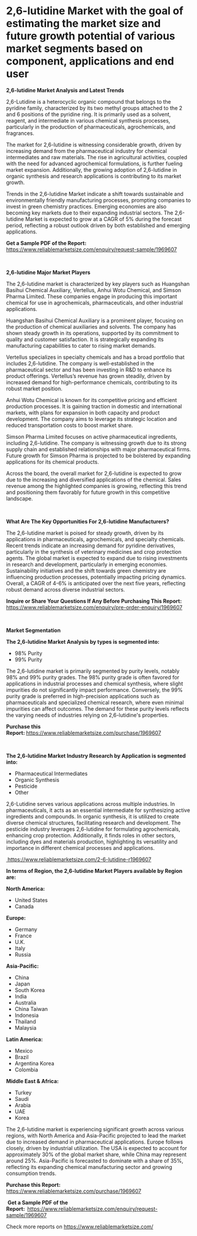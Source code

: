 <p><h1>2,6-lutidine Market with the goal of estimating the market size and future growth potential of various market segments based on component, applications and end user</h1></p><p><strong>2,6-lutidine Market Analysis and Latest Trends</strong></p>
<p><p>2,6-Lutidine is a heterocyclic organic compound that belongs to the pyridine family, characterized by its two methyl groups attached to the 2 and 6 positions of the pyridine ring. It is primarily used as a solvent, reagent, and intermediate in various chemical synthesis processes, particularly in the production of pharmaceuticals, agrochemicals, and fragrances.</p><p>The market for 2,6-lutidine is witnessing considerable growth, driven by increasing demand from the pharmaceutical industry for chemical intermediates and raw materials. The rise in agricultural activities, coupled with the need for advanced agrochemical formulations, is further fueling market expansion. Additionally, the growing adoption of 2,6-lutidine in organic synthesis and research applications is contributing to its market growth.</p><p>Trends in the 2,6-lutidine Market indicate a shift towards sustainable and environmentally friendly manufacturing processes, prompting companies to invest in green chemistry practices. Emerging economies are also becoming key markets due to their expanding industrial sectors. The 2,6-lutidine Market is expected to grow at a CAGR of 5% during the forecast period, reflecting a robust outlook driven by both established and emerging applications.</p></p>
<p><strong>Get a Sample PDF of the Report:&nbsp;</strong> <a href="https://www.reliablemarketsize.com/enquiry/request-sample/1969607?utm_campaign=2634&utm_medium=2&utm_source=Github&utm_content=ia&utm_term=28032025&utm_id=26-lutidine">https://www.reliablemarketsize.com/enquiry/request-sample/1969607</a></p>
<p>&nbsp;</p>
<p><strong>2,6-lutidine Major Market Players</strong></p>
<p><p>The 2,6-lutidine market is characterized by key players such as Huangshan Basihui Chemical Auxiliary, Vertellus, Anhui Wotu Chemical, and Simson Pharma Limited. These companies engage in producing this important chemical for use in agrochemicals, pharmaceuticals, and other industrial applications.</p><p>Huangshan Basihui Chemical Auxiliary is a prominent player, focusing on the production of chemical auxiliaries and solvents. The company has shown steady growth in its operations, supported by its commitment to quality and customer satisfaction. It is strategically expanding its manufacturing capabilities to cater to rising market demands.</p><p>Vertellus specializes in specialty chemicals and has a broad portfolio that includes 2,6-lutidine. The company is well-established in the pharmaceutical sector and has been investing in R&D to enhance its product offerings. Vertellus’s revenue has grown steadily, driven by increased demand for high-performance chemicals, contributing to its robust market position.</p><p>Anhui Wotu Chemical is known for its competitive pricing and efficient production processes. It is gaining traction in domestic and international markets, with plans for expansion in both capacity and product development. The company aims to leverage its strategic location and reduced transportation costs to boost market share.</p><p>Simson Pharma Limited focuses on active pharmaceutical ingredients, including 2,6-lutidine. The company is witnessing growth due to its strong supply chain and established relationships with major pharmaceutical firms. Future growth for Simson Pharma is projected to be bolstered by expanding applications for its chemical products.</p><p>Across the board, the overall market for 2,6-lutidine is expected to grow due to the increasing and diversified applications of the chemical. Sales revenue among the highlighted companies is growing, reflecting this trend and positioning them favorably for future growth in this competitive landscape.</p></p>
<p>&nbsp;</p>
<p><strong>What Are The Key Opportunities For 2,6-lutidine Manufacturers?</strong></p>
<p><p>The 2,6-lutidine market is poised for steady growth, driven by its applications in pharmaceuticals, agrochemicals, and specialty chemicals. Recent trends indicate an increasing demand for pyridine derivatives, particularly in the synthesis of veterinary medicines and crop protection agents. The global market is expected to expand due to rising investments in research and development, particularly in emerging economies. Sustainability initiatives and the shift towards green chemistry are influencing production processes, potentially impacting pricing dynamics. Overall, a CAGR of 4-6% is anticipated over the next five years, reflecting robust demand across diverse industrial sectors.</p></p>
<p><strong>Inquire or Share Your Questions If Any Before Purchasing This Report:</strong> <a href="https://www.reliablemarketsize.com/enquiry/pre-order-enquiry/1969607?utm_campaign=2634&utm_medium=2&utm_source=Github&utm_content=ia&utm_term=28032025&utm_id=26-lutidine">https://www.reliablemarketsize.com/enquiry/pre-order-enquiry/1969607</a></p>
<p>&nbsp;</p>
<p><strong>Market Segmentation</strong></p>
<p><strong>The 2,6-lutidine Market Analysis by types is segmented into:</strong></p>
<p><ul><li>98% Purity</li><li>99% Purity</li></ul></p>
<p><p>The 2,6-lutidine market is primarily segmented by purity levels, notably 98% and 99% purity grades. The 98% purity grade is often favored for applications in industrial processes and chemical synthesis, where slight impurities do not significantly impact performance. Conversely, the 99% purity grade is preferred in high-precision applications such as pharmaceuticals and specialized chemical research, where even minimal impurities can affect outcomes. The demand for these purity levels reflects the varying needs of industries relying on 2,6-lutidine's properties.</p></p>
<p><strong>Purchase this Report:&nbsp;</strong><a href="https://www.reliablemarketsize.com/purchase/1969607?utm_campaign=2634&utm_medium=2&utm_source=Github&utm_content=ia&utm_term=28032025&utm_id=26-lutidine">https://www.reliablemarketsize.com/purchase/1969607</a></p>
<p>&nbsp;</p>
<p><strong>The 2,6-lutidine Market Industry Research by Application is segmented into:</strong></p>
<p><ul><li>Pharmaceutical Intermediates</li><li>Organic Synthesis</li><li>Pesticide</li><li>Other</li></ul></p>
<p><p>2,6-Lutidine serves various applications across multiple industries. In pharmaceuticals, it acts as an essential intermediate for synthesizing active ingredients and compounds. In organic synthesis, it is utilized to create diverse chemical structures, facilitating research and development. The pesticide industry leverages 2,6-lutidine for formulating agrochemicals, enhancing crop protection. Additionally, it finds roles in other sectors, including dyes and materials production, highlighting its versatility and importance in different chemical processes and applications.</p></p>
<p><a href="https://www.reliablemarketsize.com/2-6-lutidine-r1969607?utm_campaign=2634&utm_medium=2&utm_source=Github&utm_content=ia&utm_term=28032025&utm_id=26-lutidine">&nbsp;https://www.reliablemarketsize.com/2-6-lutidine-r1969607</a></p>
<p><strong>In terms of Region, the 2,6-lutidine Market Players available by Region are:</strong></p>
<p>
    <p> <strong> North America: </strong>
        <ul>
            <li>United States</li>
            <li>Canada</li>
        </ul>
        </p> 
    <p> <strong> Europe: </strong>
        <ul>
            <li>Germany</li>
            <li>France</li>
            <li>U.K.</li>
            <li>Italy</li>
            <li>Russia</li>
        </ul>
        </p> 
    <p> <strong> Asia-Pacific: </strong>
        <ul>
            <li>China</li>
            <li>Japan</li>
            <li>South Korea</li>
            <li>India</li>
            <li>Australia</li>
            <li>China Taiwan</li>
            <li>Indonesia</li>
            <li>Thailand</li>
            <li>Malaysia</li>
        </ul>
        </p> 
    <p> <strong> Latin America: </strong>
        <ul>
            <li>Mexico</li>
            <li>Brazil</li>
            <li>Argentina Korea</li>
            <li>Colombia</li>
        </ul>
        </p> 
    <p> <strong> Middle East & Africa: </strong>
        <ul>
            <li>Turkey</li>
            <li>Saudi</li>
            <li>Arabia</li>
            <li>UAE</li>
            <li>Korea</li>
        </ul>
    </p>
    </p>
<p><p>The 2,6-lutidine market is experiencing significant growth across various regions, with North America and Asia-Pacific projected to lead the market due to increased demand in pharmaceutical applications. Europe follows closely, driven by industrial utilization. The USA is expected to account for approximately 30% of the global market share, while China may represent around 25%. Asia-Pacific is forecasted to dominate with a share of 35%, reflecting its expanding chemical manufacturing sector and growing consumption trends.</p></p>
<p><strong>Purchase this Report: </strong><a href="https://www.reliablemarketsize.com/purchase/1969607?utm_campaign=2634&utm_medium=2&utm_source=Github&utm_content=ia&utm_term=28032025&utm_id=26-lutidine">https://www.reliablemarketsize.com/purchase/1969607</a></p>
<p>&nbsp;<strong>Get a Sample PDF of the Report:&nbsp;&nbsp;</strong><a href="https://www.reliablemarketsize.com/enquiry/request-sample/1969607?utm_campaign=2634&utm_medium=2&utm_source=Github&utm_content=ia&utm_term=28032025&utm_id=26-lutidine">https://www.reliablemarketsize.com/enquiry/request-sample/1969607</a></p>
<p><strong></strong></p>
<p>Check more reports on <a href="https://www.reliablemarketsize.com/?utm_campaign=2634&utm_medium=2&utm_source=Github&utm_content=ia&utm_term=28032025&utm_id=26-lutidine">https://www.reliablemarketsize.com/</a></p>
